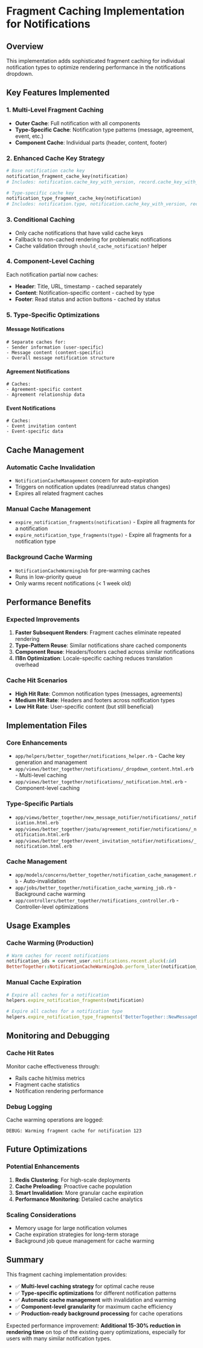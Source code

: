 # Fragment Caching Implementation for Notifications

## Overview
This implementation adds sophisticated fragment caching for individual notification types to optimize rendering performance in the notifications dropdown.

## Key Features Implemented

### 1. Multi-Level Fragment Caching
- **Outer Cache**: Full notification with all components
- **Type-Specific Cache**: Notification type patterns (message, agreement, event, etc.)
- **Component Cache**: Individual parts (header, content, footer)

### 2. Enhanced Cache Key Strategy
```ruby
# Base notification cache key
notification_fragment_cache_key(notification)
# Includes: notification.cache_key_with_version, record.cache_key_with_version, event.cache_key_with_version, I18n.locale

# Type-specific cache key  
notification_type_fragment_cache_key(notification)
# Includes: notification.type, notification.cache_key_with_version, record.cache_key_with_version, I18n.locale
```

### 3. Conditional Caching
- Only cache notifications that have valid cache keys
- Fallback to non-cached rendering for problematic notifications
- Cache validation through `should_cache_notification?` helper

### 4. Component-Level Caching
Each notification partial now caches:
- **Header**: Title, URL, timestamp - cached separately
- **Content**: Notification-specific content - cached by type
- **Footer**: Read status and action buttons - cached by status

### 5. Type-Specific Optimizations

#### Message Notifications
```erb
# Separate caches for:
- Sender information (user-specific)
- Message content (content-specific)
- Overall message notification structure
```

#### Agreement Notifications  
```erb
# Caches:
- Agreement-specific content
- Agreement relationship data
```

#### Event Notifications
```erb
# Caches:
- Event invitation content
- Event-specific data
```

## Cache Management

### Automatic Cache Invalidation
- `NotificationCacheManagement` concern for auto-expiration
- Triggers on notification updates (read/unread status changes)
- Expires all related fragment caches

### Manual Cache Management
- `expire_notification_fragments(notification)` - Expire all fragments for a notification
- `expire_notification_type_fragments(type)` - Expire all fragments for a notification type

### Background Cache Warming
- `NotificationCacheWarmingJob` for pre-warming caches
- Runs in low-priority queue
- Only warms recent notifications (< 1 week old)

## Performance Benefits

### Expected Improvements
1. **Faster Subsequent Renders**: Fragment caches eliminate repeated rendering
2. **Type-Pattern Reuse**: Similar notifications share cached components
3. **Component Reuse**: Headers/footers cached across similar notifications
4. **I18n Optimization**: Locale-specific caching reduces translation overhead

### Cache Hit Scenarios
- **High Hit Rate**: Common notification types (messages, agreements)
- **Medium Hit Rate**: Headers and footers across notification types
- **Low Hit Rate**: User-specific content (but still beneficial)

## Implementation Files

### Core Enhancements
- `app/helpers/better_together/notifications_helper.rb` - Cache key generation and management
- `app/views/better_together/notifications/_dropdown_content.html.erb` - Multi-level caching
- `app/views/better_together/notifications/_notification.html.erb` - Component-level caching

### Type-Specific Partials
- `app/views/better_together/new_message_notifier/notifications/_notification.html.erb`
- `app/views/better_together/joatu/agreement_notifier/notifications/_notification.html.erb`
- `app/views/better_together/event_invitation_notifier/notifications/_notification.html.erb`

### Cache Management
- `app/models/concerns/better_together/notification_cache_management.rb` - Auto-invalidation
- `app/jobs/better_together/notification_cache_warming_job.rb` - Background cache warming
- `app/controllers/better_together/notifications_controller.rb` - Controller-level optimizations

## Usage Examples

### Cache Warming (Production)
```ruby
# Warm caches for recent notifications
notification_ids = current_user.notifications.recent.pluck(:id)
BetterTogether::NotificationCacheWarmingJob.perform_later(notification_ids)
```

### Manual Cache Expiration
```ruby
# Expire all caches for a notification
helpers.expire_notification_fragments(notification)

# Expire all caches for a notification type
helpers.expire_notification_type_fragments('BetterTogether::NewMessageNotifier')
```

## Monitoring and Debugging

### Cache Hit Rates
Monitor cache effectiveness through:
- Rails cache hit/miss metrics
- Fragment cache statistics
- Notification rendering performance

### Debug Logging
Cache warming operations are logged:
```
DEBUG: Warming fragment cache for notification 123
```

## Future Optimizations

### Potential Enhancements
1. **Redis Clustering**: For high-scale deployments
2. **Cache Preloading**: Proactive cache population
3. **Smart Invalidation**: More granular cache expiration
4. **Performance Monitoring**: Detailed cache analytics

### Scaling Considerations
- Memory usage for large notification volumes
- Cache expiration strategies for long-term storage
- Background job queue management for cache warming

## Summary

This fragment caching implementation provides:
- ✅ **Multi-level caching strategy** for optimal cache reuse
- ✅ **Type-specific optimizations** for different notification patterns  
- ✅ **Automatic cache management** with invalidation and warming
- ✅ **Component-level granularity** for maximum cache efficiency
- ✅ **Production-ready background processing** for cache operations

Expected performance improvement: **Additional 15-30% reduction in rendering time** on top of the existing query optimizations, especially for users with many similar notification types.
